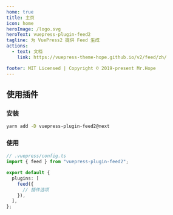 ```yaml
---
home: true
title: 主页
icon: home
heroImage: /logo.svg
heroText: vuepress-plugin-feed2
tagline: 为 VuePress2 提供 Feed 生成
actions:
  - text: 文档
    link: https://vuepress-theme-hope.github.io/v2/feed/zh/

footer: MIT Licensed | Copyright © 2019-present Mr.Hope
---
```


## 使用插件

### 安装

```bash
yarn add -D vuepress-plugin-feed2@next
```

### 使用

```ts
// .vuepress/config.ts
import { feed } from "vuepress-plugin-feed2";

export default {
  plugins: [
    feed({
      // 插件选项
    }),
  ],
};
```
